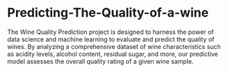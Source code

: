 # Predicting-The-Quality-of-a-wine
The Wine Quality Prediction project is designed to harness the power of data science and machine learning to evaluate and predict the quality of wines. By analyzing a comprehensive dataset of wine characteristics such as acidity levels, alcohol content, residual sugar, and more, our predictive model assesses the overall quality rating of a given wine sample. 
